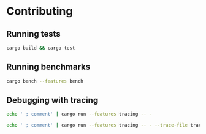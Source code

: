# Contributing

## Running tests

```sh
cargo build && cargo test
```

## Running benchmarks

```sh
cargo bench --features bench
```

## Debugging with tracing

```sh
echo ' ; comment' | cargo run --features tracing -- -
```

```sh
echo ' ; comment' | cargo run --features tracing -- - --trace-file trace.log
```
